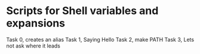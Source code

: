 # Scripts for Shell variables and expansions
Task 0, creates an alias
Task 1, Saying Hello
Task 2, make PATH
Task 3, Lets not ask where it leads

